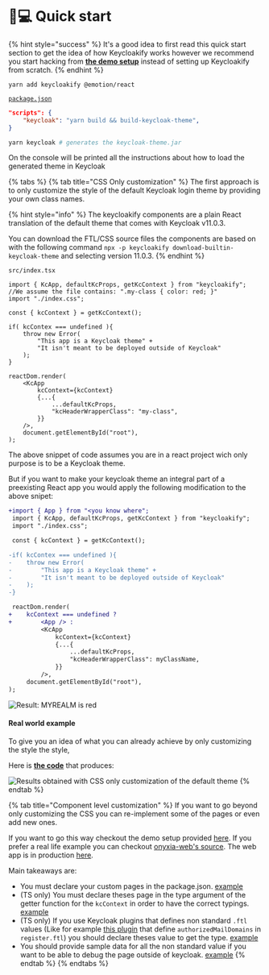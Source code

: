 # 👨💻 Quick start

{% hint style="success" %}
It's a good idea to first read this quick start section to get the idea of how Keycloakify works however we recommend you start hacking from [**the demo setup**](https://github.com/garronej/keycloakify-demo-app) instead of setting up Keycloakify from scratch.
{% endhint %}

```
yarn add keycloakify @emotion/react
```

[`package.json`](https://github.com/garronej/keycloakify-demo-app/blob/main/package.json)

```json
"scripts": {
    "keycloak": "yarn build && build-keycloak-theme",
}
```

```bash
yarn keycloak # generates the keycloak-theme.jar
```

On the console will be printed all the instructions about how to load the generated theme in Keycloak

{% tabs %}
{% tab title="CSS Only customization" %}
The first approach is to only customize the style of the default Keycloak login theme by providing your own class names.

{% hint style="info" %}
The keycloakify components are a plain React translation of the default theme that comes with Keycloak v11.0.3. &#x20;

You can download the FTL/CSS source files the components are based on with the following command `npx -p keycloakify download-builtin-keycloak-theme` and selecting version 11.0.3.
{% endhint %}

`src/index.tsx`

```tsx
import { KcApp, defaultKcProps, getKcContext } from "keycloakify";
//We assume the file contains: ".my-class { color: red; }"
import "./index.css";

const { kcContext } = getKcContext();

if( kcContex === undefined ){
    throw new Error(
        "This app is a Keycloak theme" +
        "It isn't meant to be deployed outside of Keycloak"
    );
}

reactDom.render(
    <KcApp
        kcContext={kcContext}
        {...{
            ...defaultKcProps,
            "kcHeaderWrapperClass": "my-class",
        }}
    />,
    document.getElementById("root"),
);
```

The above snippet of code assumes you are in a react project wich only purpose is to be a Keycloak theme.

But if you want to make your keycloak theme an integral part of a preexisting React app you would apply the following modification to the above snipet:

```diff
+import { App } from "<you know where";
 import { KcApp, defaultKcProps, getKcContext } from "keycloakify";
 import "./index.css";

 const { kcContext } = getKcContext();

-if( kcContex === undefined ){
-    throw new Error(
-        "This app is a Keycloak theme" +
-        "It isn't meant to be deployed outside of Keycloak"
-    );
-}

 reactDom.render(
+    kcContext === undefined ?
+        <App /> :
         <KcApp
             kcContext={kcContext}
             {...{
                 ...defaultKcProps,
                 "kcHeaderWrapperClass": myClassName,
             }}
         />,
     document.getElementById("root"),
);
```

![Result: MYREALM is red](https://user-images.githubusercontent.com/6702424/114326299-6892fc00-9b34-11eb-8d75-85696e55458f.png)

#### Real world example

To give you an idea of what you can already achieve by only customizing the style the style,

Here is [**the code**](https://github.com/InseeFrLab/onyxia-web/blob/012639d62327a9a56be80c46e32c32c9497b82db/src/app/components/KcApp.tsx) that produces:&#x20;

![Results obtained with CSS only customization of the default theme](https://github.com/InseeFrLab/keycloakify/releases/download/v0.3.8/keycloakify\_after.gif)
{% endtab %}

{% tab title="Component level customization" %}
If you want to go beyond only customizing the CSS you can re-implement some of the pages or even add new ones.

If you want to go this way checkout the demo setup provided [here](https://github.com/garronej/keycloakify-demo-app/tree/look\_and\_feel). If you prefer a real life example you can checkout [onyxia-web's source](https://github.com/InseeFrLab/onyxia-web/tree/main/src/ui/components/KcApp). The web app is in production [here](https://datalab.sspcloud.fr).

Main takeaways are:

* You must declare your custom pages in the package.json. [example](https://github.com/garronej/keycloakify-demo-app/blob/4eb2a9f63e9823e653b2d439495bda55e5ecc134/package.json#L17-L22)
* (TS only) You must declare theses page in the type argument of the getter function for the `kcContext` in order to have the correct typings. [example](https://github.com/garronej/keycloakify-demo-app/blob/4eb2a9f63e9823e653b2d439495bda55e5ecc134/src/KcApp/kcContext.ts#L16-L21)
* (TS only) If you use Keycloak plugins that defines non standard `.ftl` values (Like for example [this plugin](https://github.com/micedre/keycloak-mail-whitelisting) that define `authorizedMailDomains` in `register.ftl`) you should declare theses value to get the type. [example](https://github.com/garronej/keycloakify-demo-app/blob/4eb2a9f63e9823e653b2d439495bda55e5ecc134/src/KcApp/kcContext.ts#L6-L13)
* You should provide sample data for all the non standard value if you want to be able to debug the page outside of keycloak. [example](https://github.com/garronej/keycloakify-demo-app/blob/4eb2a9f63e9823e653b2d439495bda55e5ecc134/src/KcApp/kcContext.ts#L28-L43)
{% endtab %}
{% endtabs %}

###
